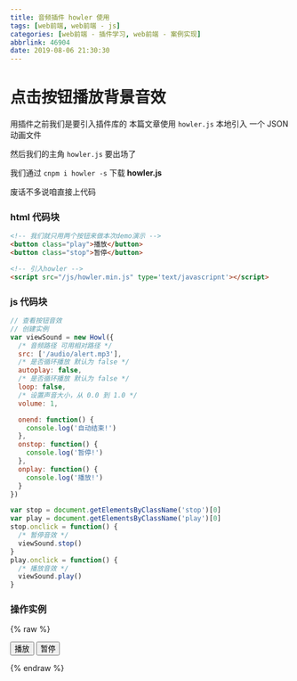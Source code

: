 ```yaml
---
title: 音频插件 howler 使用
tags: [web前端, web前端 - js]
categories: [web前端 - 插件学习, web前端 - 案例实现]
abbrlink: 46904
date: 2019-08-06 21:30:30
---
```


# **点击按钮播放背景音效**

用插件之前我们是要引入插件库的 本篇文章使用 `howler.js` 本地引入
一个 JSON 动画文件

然后我们的主角 `howler.js` 要出场了

我们通过 `cnpm i howler -s` 下载 **howler.js**

废话不多说咱直接上代码

###  html 代码块

```html
<!-- 我们就只用两个按钮来做本次demo演示 -->
<button class="play">播放</button>
<button class="stop">暂停</button>

<!-- 引入howler -->
<script src="/js/howler.min.js" type='text/javascripnt'></script>

```

### js 代码块

```js
// 查看按钮音效
// 创建实例
var viewSound = new Howl({
  /* 音频路径 可用相对路径 */
  src: ['/audio/alert.mp3'],
  /* 是否循环播放 默认为 false */
  autoplay: false,
  /* 是否循环播放 默认为 false */
  loop: false,
  /* 设置声音大小，从 0.0 到 1.0 */
  volume: 1,

  onend: function() {
    console.log('自动结束!')
  },
  onstop: function() {
    console.log('暂停!')
  },
  onplay: function() {
    console.log('播放!')
  }
})

var stop = document.getElementsByClassName('stop')[0]
var play = document.getElementsByClassName('play')[0]
stop.onclick = function() {
  /* 暂停音效 */
  viewSound.stop()
}
play.onclick = function() {
  /* 播放音效 */
  viewSound.play()
}
```

### 操作实例

{% raw %}

<!-- 我们就只用两个按钮来做本次demo演示 -->

<button class="play">播放</button>
<button class="stop">暂停</button>

<!-- 引入howler -->
<script src="/js/howler.min.js" type='text/javascripnt'></script>
<script>
var viewSound = new Howl({
  /* 音频路径 */
  src: ['/audio/alert.mp3'],
  /* 是否循环播放 默认为 false */
  autoplay: false,
  /* 是否循环播放 默认为 false */
  loop: false,
  /* 设置声音大小，从 0.0 到 1.0 */
  volume: 1,

  onend: function() {
    console.log('自动结束!')
  },
  onstop: function() {
    console.log('暂停!')
  },
  onplay: function() {
    console.log('播放!')
  }
})
var stop = document.getElementsByClassName('stop')[0]
var play = document.getElementsByClassName('play')[0]
stop.onclick = function() {
  /* 暂停音效 */
  viewSound.stop()
}
play.onclick = function() {
  /* 播放音效 */
  viewSound.play() 
}
</script>

{% endraw %}
